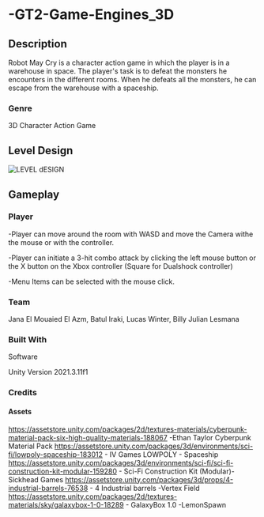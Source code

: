 # -GT2-Game-Engines_3D


## Description
Robot May Cry is a character action game in which the player is in a warehouse in space.  The player's task is to defeat the monsters he encounters in the different rooms. When he defeats all the monsters, he can escape from the warehouse with a spaceship.

### Genre
3D Character Action Game 

## Level Design
![LEVEL dESIGN](https://user-images.githubusercontent.com/97367920/216694632-f6c89b90-44ba-43ec-9158-acea084d3dbf.PNG)


## Gameplay

### Player 


-Player can move around the room with WASD and move the Camera withe the mouse or with the controller.

-Player can initiate a 3-hit combo attack by clicking the left mouse button or the X button on the Xbox controller (Square for Dualshock controller)

-Menu Items can be selected with the mouse click.


### Team
Jana El Mouaied El Azm, Batul Iraki, Lucas Winter, Billy Julian Lesmana


### Built With
Software

Unity Version 2021.3.11f1

### Credits
#### Assets
https://assetstore.unity.com/packages/2d/textures-materials/cyberpunk-material-pack-six-high-quality-materials-188067 -Ethan Taylor Cyberpunk Material Pack
https://assetstore.unity.com/packages/3d/environments/sci-fi/lowpoly-spaceship-183012 - IV Games LOWPOLY - Spaceship
https://assetstore.unity.com/packages/3d/environments/sci-fi/sci-fi-construction-kit-modular-159280 - Sci-Fi Construction Kit (Modular)- 
Sickhead Games
https://assetstore.unity.com/packages/3d/props/4-industrial-barrels-76538 - 4 Industrial barrels -Vertex Field
https://assetstore.unity.com/packages/2d/textures-materials/sky/galaxybox-1-0-18289 - GalaxyBox 1.0 -LemonSpawn
